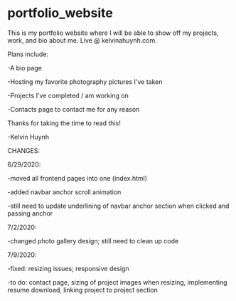 # portfolio_website

This is my portfolio website where I will be able to show off my projects, work, and bio about me. Live @ kelvinahuynh.com.

Plans include:

-A bio page

-Hosting my favorite photography pictures I've taken

-Projects I've completed / am working on

-Contacts page to contact me for any reason


Thanks for taking the time to read this!

-Kelvin Huynh

CHANGES:

  6/29/2020:
  
  -moved all frontend pages into one (index.html)
  
  -added navbar anchor scroll animation
  
  -still need to update underlining of navbar anchor section when clicked and passing anchor
  
  7/2/2020:
  
  -changed photo gallery design; still need to clean up code
  
 7/9/2020:
 
 -fixed: resizing issues; responsive design
 
 -to do: contact page, sizing of project images when resizing, implementing resume download, linking project to project section
  


